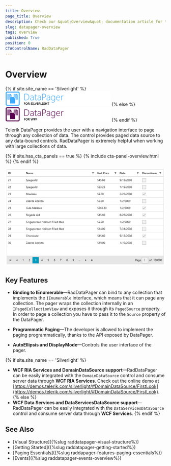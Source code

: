 ```yaml
---
title: Overview
page_title: Overview
description: Check our &quot;Overview&quot; documentation article for the RadDataPager {{ site.framework_name }} control.
slug: datapager-overview
tags: overview
published: True
position: 0
CTAControlName: RadDataPager
---
```


# Overview

{% if site.site_name == 'Silverlight' %}
![](images/RadDataPager_SL.png)
{% else %}
![](images/RadDataPager_WPF.png)
{% endif %}

Telerik DataPager provides the user with a navigation interface to page through any collection of data. The control provides paged data source to any data-bound controls. RadDataPager is extremely helpful when working with large collections of data.

{% if site.has_cta_panels == true %}
{% include cta-panel-overview.html %}
{% endif %} 

![](images/datapager-overview-0.png)

## Key Features

* __Binding to IEnumerable__&mdash;RadDataPager can bind to any collection that implements the `IEnumerable` interface, which means that it can page any collection. The pager wraps the collection internally in an `IPagedCollectionView` and exposes it through its `PagedSource` property. In order to page a collection you have to pass it to the `Source` property of the DataPager. 

* __Programmatic Paging__&mdash;The developer is allowed to implement the paging programmatically, thanks to the API exposed by DataPager.

* __AutoEllipsis and DisplayMode__&mdash;Controls the user interface of the pager. 

{% if site.site_name == 'Silverlight' %}
* __WCF RIA Services and DomainDataSource support__&mdash;RadDataPager can be easily integrated with the `DomainDataSource` control and consume server data through __WCF RIA Services__. Check out the online demo at [https://demos.telerik.com/silverlight/#DomainDataSource/FirstLook](https://demos.telerik.com/silverlight/#DomainDataSource/FirstLook).
{% else %}
* __WCF Data Services and DataServicesDataSource support__&mdash;RadDataPager can be easily integrated with the `DataServicesDataSource` control and consume server data through __WCF Services__.
{% endif %}

## See Also  
 * [Visual Structure]({%slug raddatapager-visual-structure%})
 * [Getting Started]({%slug raddatapager-getting-started%})
 * [Paging Essentials]({%slug raddapager-features-paging-essentials%})
 * [Events]({%slug raddatapager-events-overview%})